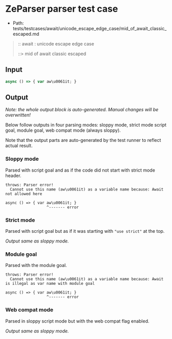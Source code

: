 # ZeParser parser test case

- Path: tests/testcases/await/unicode_escape_edge_case/mid_of_await_classic_escaped.md

> :: await : unicode escape edge case
>
> ::> mid of await classic escaped

## Input

`````js
async () => { var aw\u0061it; }
`````

## Output

_Note: the whole output block is auto-generated. Manual changes will be overwritten!_

Below follow outputs in four parsing modes: sloppy mode, strict mode script goal, module goal, web compat mode (always sloppy).

Note that the output parts are auto-generated by the test runner to reflect actual result.

### Sloppy mode

Parsed with script goal and as if the code did not start with strict mode header.

`````
throws: Parser error!
  Cannot use this name (aw\u0061it) as a variable name because: Await not allowed here

async () => { var aw\u0061it; }
                  ^------- error
`````

### Strict mode

Parsed with script goal but as if it was starting with `"use strict"` at the top.

_Output same as sloppy mode._

### Module goal

Parsed with the module goal.

`````
throws: Parser error!
  Cannot use this name (aw\u0061it) as a variable name because: Await is illegal as var name with module goal

async () => { var aw\u0061it; }
                  ^------- error
`````


### Web compat mode

Parsed in sloppy script mode but with the web compat flag enabled.

_Output same as sloppy mode._
